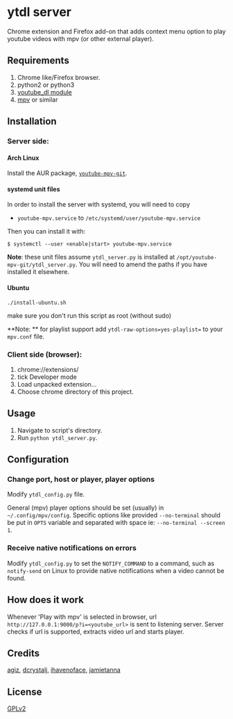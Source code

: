 # ytdl server

Chrome extension and Firefox add-on that adds context menu option to play youtube videos with mpv (or other external player).

## Requirements

1. Chrome like/Firefox browser.
2. python2 or python3
3. [youtube\_dl module](http://rg3.github.io/youtube-dl)
4. [mpv](http://mpv.io) or similar

## Installation

### Server side:

#### Arch Linux

Install the AUR package, [`youtube-mpv-git`](https://aur.archlinux.org/packages/youtube-mpv-git).

#### systemd unit files

In order to install the server with systemd, you will need to copy

- `youtube-mpv.service` to `/etc/systemd/user/youtube-mpv.service`

Then you can install it with:

```
$ systemctl --user <enable|start> youtube-mpv.service
```

**Note**: these unit files assume `ytdl_server.py` is installed at
`/opt/youtube-mpv-git/ytdl_server.py`. You will need to amend the paths if you
have installed it elsewhere.

#### Ubuntu

```
./install-ubuntu.sh
```

make sure you don't run this script as root (without sudo)


**Note: ** for playlist support add <code>ytdl-raw-options=yes-playlist=</code>
to your <code>mpv.conf</code> file.


### Client side (browser):

1. chrome://extensions/
2. tick Developer mode
3. Load unpacked extension...
4. Choose chrome directory of this project.

## Usage

1. Navigate to script's directory.
2. Run `python ytdl_server.py`.

## Configuration

### Change port, host or player, player options

Modify `ytdl_config.py` file.

General (mpv) player options should be set (usually) in
`~/.config/mpv/config`. Specific options like provided
`--no-terminal` should be put in `OPTS` variable and
separated with space ie: `--no-terminal --screen 1`.

### Receive native notifications on errors

Modify `ytdl_config.py` to set the `NOTIFY_COMMAND` to a command, such as
`notify-send` on Linux to provide native notifications when a video cannot be
found.

## How does it work

Whenever 'Play with mpv' is selected in browser,
url `http://127.0.0.1:9000/p?i=<youtube_url>` is
sent to listening server. Server checks if url is
supported, extracts video url and starts player.

## Credits

[agiz](https://github.com/agiz), [dcrystalj](https://github.com/dcrystalj), [ihavenoface](https://github.com/ihavenoface), [jamietanna](https://github.com/jamietanna)

## License

[GPLv2](https://github.com/agiz/youtube-mpv/blob/master/LICENSE)

